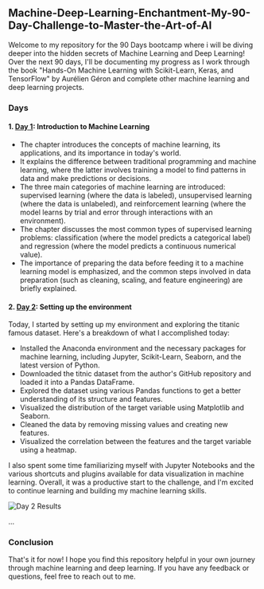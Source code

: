 ## Machine-Deep-Learning-Enchantment-My-90-Day-Challenge-to-Master-the-Art-of-AI

Welcome to my repository for the 90 Days bootcamp where i will be diving deeper into the hidden secrets of Machine Learning and Deep Learning! Over the next 90 days, I'll be documenting my progress as I work through the book "Hands-On Machine Learning with Scikit-Learn, Keras, and TensorFlow" by Aurélien Géron and complete other machine learning and deep learning projects.

### Days

#### 1. [Day 1](./day1): Introduction to Machine Learning

  - The chapter introduces the concepts of machine learning, its applications, and its importance in today's world.
  - It explains the difference between traditional programming and machine learning, where the latter involves training a model to find patterns in data and make predictions or           decisions.
  - The three main categories of machine learning are introduced: supervised learning (where the data is labeled), unsupervised learning (where the data is unlabeled), and reinforcement learning (where the model learns by trial and error through interactions with an environment).
  - The chapter discusses the most common types of supervised learning problems: classification (where the model predicts a categorical label) and regression (where the model predicts a continuous numerical value).
  - The importance of preparing the data before feeding it to a machine learning model is emphasized, and the common steps involved in data preparation (such as cleaning, scaling, and feature engineering) are briefly explained.

#### 2. [Day 2](./day2): Setting up the environment

  Today, I started by setting up my environment and exploring the titanic famous dataset. Here's a breakdown of what I accomplished today:

- Installed the Anaconda environment and the necessary packages for machine learning, including Jupyter, Scikit-Learn, Seaborn, and the latest version of Python.
- Downloaded the titnic dataset from the author's GitHub repository and loaded it into a Pandas DataFrame.
- Explored the dataset using various Pandas functions to get a better understanding of its structure and features.
- Visualized the distribution of the target variable using Matplotlib and Seaborn.
- Cleaned the data by removing missing values and creating new features.
- Visualized the correlation between the features and the target variable using a heatmap.

I also spent some time familiarizing myself with Jupyter Notebooks and the various shortcuts and plugins available for data visualization in machine learning. Overall, it was a productive start to the challenge, and I'm excited to continue learning and building my machine learning skills.

   ![Day 2 Results](./day2/images/results.png)


...

### Conclusion

That's it for now! I hope you find this repository helpful in your own journey through machine learning and deep learning. If you have any feedback or questions, feel free to reach out to me.
